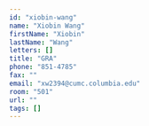 ```yaml
---
id: "xiobin-wang"
name: "Xiobin Wang"
firstName: "Xiobin"
lastName: "Wang"
letters: []
title: "GRA"
phone: "851-4785"
fax: ""
email: "xw2394@cumc.columbia.edu"
room: "501"
url: ""
tags: []
---
```

